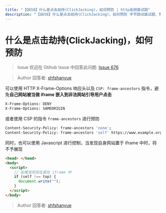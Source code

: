 ```yaml
---
title: "【Q658】什么是点击劫持(ClickJacking)，如何预防 | http高频面试题"
description: "【Q658】什么是点击劫持(ClickJacking)，如何预防 字节跳动面试题、阿里腾讯面试题、美团小米面试题。"
---
```


# 什么是点击劫持(ClickJacking)，如何预防

> Issue
> 欢迎在 Gtihub Issue 中回答此问题: [Issue 676](https://github.com/shfshanyue/Daily-Question/issues/676)

> Author
> 回答者: [shfshanyue](https://github.com/shfshanyue)

可以使用 HTTP X-Frame-Options 响应头以及 `CSP: frame-ancestors` 指令，避免**自己网站被当做 iframe 嵌入到非法网站引导用户点击**

```bash
X-Frame-Options: DENY
X-Frame-Options: SAMEORIGIN
```

或者使用 CSP 的指令 `frame-ancestors` 进行预防

```bash
Content-Security-Policy: frame-ancestors 'none';
Content-Security-Policy: frame-ancestors 'self' https://www.example.org;
```

同时，也可以使用 Javascript 进行控制，当发现自身网站置于 iframe 中时，将不予展现

```html
<head> </head>
<body>
  <script>
    // 如果发现现在是在 iframe 中
    if (self !== top) {
      document.write("");
    }
  </script>
</body>
```

> Author
> 回答者: [shfshanyue](https://github.com/shfshanyue)

```bash

```

